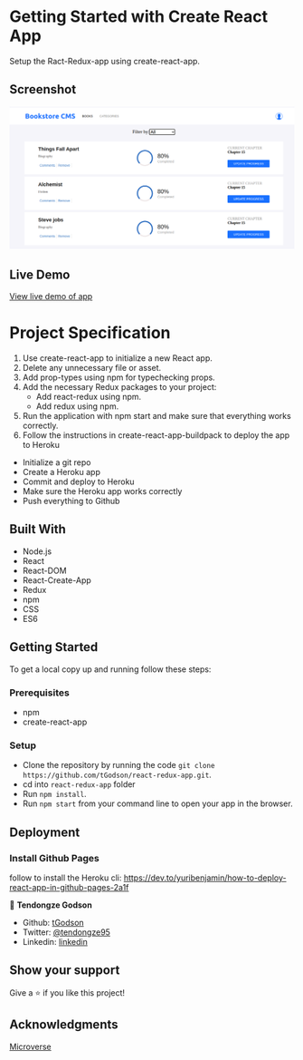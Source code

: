 # Getting Started with Create React App

Setup the Ract-Redux-app using create-react-app.

## Screenshot

![screenshot](app_screenshot.png)

## Live Demo

[View live demo of app](https://arcane-dawn-43039.herokuapp.com/)

# Project Specification

1. Use create-react-app to initialize a new React app.
2. Delete any unnecessary file or asset.
3. Add prop-types using npm for typechecking props.
4. Add the necessary Redux packages to your project:
   - Add react-redux using npm.
   - Add redux using npm.
5. Run the application with npm start and make sure that everything works correctly.
6. Follow the instructions in create-react-app-buildpack to deploy the app to Heroku
  - Initialize a git repo
  - Create a Heroku app
  - Commit and deploy to Heroku
  - Make sure the Heroku app works correctly
  - Push everything to Github

## Built With

- Node.js
- React
- React-DOM
- React-Create-App
- Redux
- npm
- CSS
- ES6

## Getting Started

To get a local copy up and running follow these steps:

### Prerequisites

- npm
- create-react-app

### Setup

- Clone the repository by running the code `git clone https://github.com/tGodson/react-redux-app.git`.
- cd into `react-redux-app` folder
- Run `npm install`.
- Run `npm start` from your command line to open your app in the browser.

## Deployment

### Install Github Pages

follow to install the Heroku cli: https://dev.to/yuribenjamin/how-to-deploy-react-app-in-github-pages-2a1f


👤 **Tendongze Godson**

- Github: [tGodson](https://github.com/tGodson)
- Twitter: [@tendongze95](https://twitter.com/tendongze95)
- Linkedin: [linkedin](https://www.linkedin.com/in/tendongzegodson)

## Show your support

Give a ⭐️ if you like this project!

## Acknowledgments

[Microverse](www.microverse.org)

